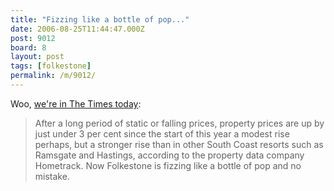 ```yaml
---
title: "Fizzing like a bottle of pop..."
date: 2006-08-25T11:44:47.000Z
post: 9012
board: 8
layout: post
tags: [folkestone]
permalink: /m/9012/
---
```

Woo, <a href="http://property.timesonline.co.uk/article/0,,14049-2325778,00.html">we're in The Times today</a>:
<blockquote>After a long period of static or falling prices, property prices are up by just under 3 per cent since the start of this year  a modest rise perhaps, but a stronger rise than in other South Coast resorts such as Ramsgate and Hastings, according to the property data company Hometrack. Now Folkestone is fizzing like a bottle of pop and no mistake.</blockquote>

